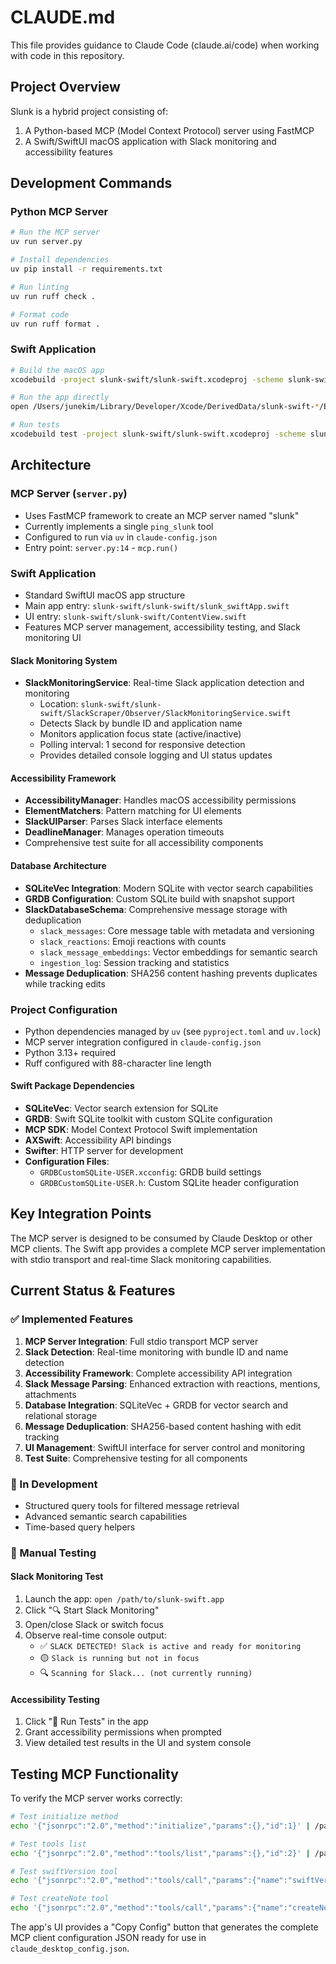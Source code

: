 # CLAUDE.md

This file provides guidance to Claude Code (claude.ai/code) when working with code in this repository.

## Project Overview

Slunk is a hybrid project consisting of:
1. A Python-based MCP (Model Context Protocol) server using FastMCP
2. A Swift/SwiftUI macOS application with Slack monitoring and accessibility features

## Development Commands

### Python MCP Server

```bash
# Run the MCP server
uv run server.py

# Install dependencies
uv pip install -r requirements.txt

# Run linting
uv run ruff check .

# Format code
uv run ruff format .
```

### Swift Application

```bash
# Build the macOS app
xcodebuild -project slunk-swift/slunk-swift.xcodeproj -scheme slunk-swift build

# Run the app directly
open /Users/junekim/Library/Developer/Xcode/DerivedData/slunk-swift-*/Build/Products/Debug/slunk-swift.app

# Run tests
xcodebuild test -project slunk-swift/slunk-swift.xcodeproj -scheme slunk-swift
```

## Architecture

### MCP Server (`server.py`)
- Uses FastMCP framework to create an MCP server named "slunk"
- Currently implements a single `ping_slunk` tool
- Configured to run via `uv` in `claude-config.json`
- Entry point: `server.py:14` - `mcp.run()`

### Swift Application
- Standard SwiftUI macOS app structure
- Main app entry: `slunk-swift/slunk-swift/slunk_swiftApp.swift`
- UI entry: `slunk-swift/slunk-swift/ContentView.swift`
- Features MCP server management, accessibility testing, and Slack monitoring UI

#### Slack Monitoring System
- **SlackMonitoringService**: Real-time Slack application detection and monitoring
  - Location: `slunk-swift/slunk-swift/SlackScraper/Observer/SlackMonitoringService.swift`
  - Detects Slack by bundle ID and application name
  - Monitors application focus state (active/inactive)
  - Polling interval: 1 second for responsive detection
  - Provides detailed console logging and UI status updates

#### Accessibility Framework
- **AccessibilityManager**: Handles macOS accessibility permissions
- **ElementMatchers**: Pattern matching for UI elements
- **SlackUIParser**: Parses Slack interface elements
- **DeadlineManager**: Manages operation timeouts
- Comprehensive test suite for all accessibility components

#### Database Architecture
- **SQLiteVec Integration**: Modern SQLite with vector search capabilities
- **GRDB Configuration**: Custom SQLite build with snapshot support
- **SlackDatabaseSchema**: Comprehensive message storage with deduplication
  - `slack_messages`: Core message table with metadata and versioning
  - `slack_reactions`: Emoji reactions with counts
  - `slack_message_embeddings`: Vector embeddings for semantic search
  - `ingestion_log`: Session tracking and statistics
- **Message Deduplication**: SHA256 content hashing prevents duplicates while tracking edits

### Project Configuration
- Python dependencies managed by `uv` (see `pyproject.toml` and `uv.lock`)
- MCP server integration configured in `claude-config.json`
- Python 3.13+ required
- Ruff configured with 88-character line length

#### Swift Package Dependencies
- **SQLiteVec**: Vector search extension for SQLite
- **GRDB**: Swift SQLite toolkit with custom SQLite configuration
- **MCP SDK**: Model Context Protocol Swift implementation
- **AXSwift**: Accessibility API bindings
- **Swifter**: HTTP server for development
- **Configuration Files**:
  - `GRDBCustomSQLite-USER.xcconfig`: GRDB build settings
  - `GRDBCustomSQLite-USER.h`: Custom SQLite header configuration

## Key Integration Points

The MCP server is designed to be consumed by Claude Desktop or other MCP clients. The Swift app provides a complete MCP server implementation with stdio transport and real-time Slack monitoring capabilities.

## Current Status & Features

### ✅ Implemented Features
1. **MCP Server Integration**: Full stdio transport MCP server
2. **Slack Detection**: Real-time monitoring with bundle ID and name detection
3. **Accessibility Framework**: Complete accessibility API integration
4. **Slack Message Parsing**: Enhanced extraction with reactions, mentions, attachments
5. **Database Integration**: SQLiteVec + GRDB for vector search and relational storage
6. **Message Deduplication**: SHA256-based content hashing with edit tracking
7. **UI Management**: SwiftUI interface for server control and monitoring
8. **Test Suite**: Comprehensive testing for all components

### 🚧 In Development
- Structured query tools for filtered message retrieval
- Advanced semantic search capabilities
- Time-based query helpers

### 🔧 Manual Testing

#### Slack Monitoring Test
1. Launch the app: `open /path/to/slunk-swift.app`
2. Click "🔍 Start Slack Monitoring"
3. Open/close Slack or switch focus
4. Observe real-time console output:
   - ✅ `SLACK DETECTED! Slack is active and ready for monitoring`
   - 🟡 `Slack is running but not in focus`
   - 🔍 `Scanning for Slack... (not currently running)`

#### Accessibility Testing
1. Click "🧪 Run Tests" in the app
2. Grant accessibility permissions when prompted
3. View detailed test results in the UI and system console

## Testing MCP Functionality

To verify the MCP server works correctly:

```bash
# Test initialize method
echo '{"jsonrpc":"2.0","method":"initialize","params":{},"id":1}' | /path/to/slunk-swift.app/Contents/MacOS/slunk-swift

# Test tools list
echo '{"jsonrpc":"2.0","method":"tools/list","params":{},"id":2}' | /path/to/slunk-swift.app/Contents/MacOS/slunk-swift

# Test swiftVersion tool
echo '{"jsonrpc":"2.0","method":"tools/call","params":{"name":"swiftVersion","arguments":{}},"id":3}' | /path/to/slunk-swift.app/Contents/MacOS/slunk-swift

# Test createNote tool
echo '{"jsonrpc":"2.0","method":"tools/call","params":{"name":"createNote","arguments":{"title":"Test","content":"Hello World"}},"id":4}' | /path/to/slunk-swift.app/Contents/MacOS/slunk-swift
```

The app's UI provides a "Copy Config" button that generates the complete MCP client configuration JSON ready for use in `claude_desktop_config.json`.